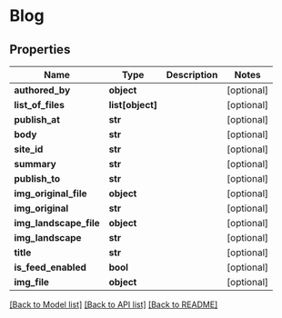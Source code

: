 # Blog

## Properties
Name | Type | Description | Notes
------------ | ------------- | ------------- | -------------
**authored_by** | **object** |  | [optional] 
**list_of_files** | **list[object]** |  | [optional] 
**publish_at** | **str** |  | [optional] 
**body** | **str** |  | [optional] 
**site_id** | **str** |  | [optional] 
**summary** | **str** |  | [optional] 
**publish_to** | **str** |  | [optional] 
**img_original_file** | **object** |  | [optional] 
**img_original** | **str** |  | [optional] 
**img_landscape_file** | **object** |  | [optional] 
**img_landscape** | **str** |  | [optional] 
**title** | **str** |  | [optional] 
**is_feed_enabled** | **bool** |  | [optional] 
**img_file** | **object** |  | [optional] 

[[Back to Model list]](../README.md#documentation-for-models) [[Back to API list]](../README.md#documentation-for-api-endpoints) [[Back to README]](../README.md)

